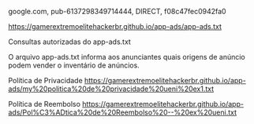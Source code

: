 google.com, pub-6137298349714444, DIRECT, f08c47fec0942fa0



https://gamerextremoelitehackerbr.github.io/app-ads/app-ads.txt

Consultas autorizadas do app-ads.txt

O arquivo app-ads.txt informa aos anunciantes quais origens de anúncio podem vender o inventário de anúncios.



Política de Privacidade
https://gamerextremoelitehackerbr.github.io/app-ads/my%20politica%20de%20privacidade%20ueni%20ex1.txt

Política de Reembolso
https://gamerextremoelitehackerbr.github.io/app-ads/Pol%C3%ADtica%20de%20Reembolso%20--%20ex%20ueni.txt
